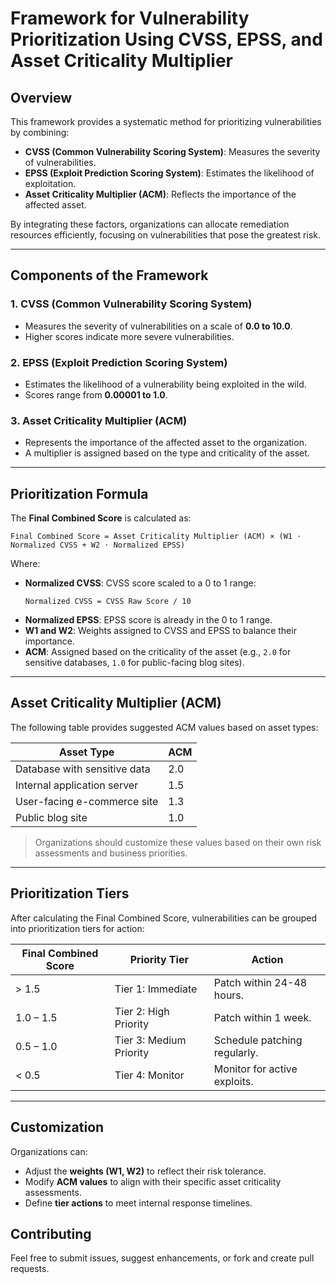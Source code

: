 # Framework for Vulnerability Prioritization Using CVSS, EPSS, and Asset Criticality Multiplier

## Overview
This framework provides a systematic method for prioritizing vulnerabilities by combining:
- **CVSS (Common Vulnerability Scoring System)**: Measures the severity of vulnerabilities.
- **EPSS (Exploit Prediction Scoring System)**: Estimates the likelihood of exploitation.
- **Asset Criticality Multiplier (ACM)**: Reflects the importance of the affected asset.

By integrating these factors, organizations can allocate remediation resources efficiently, focusing on vulnerabilities that pose the greatest risk.

---

## Components of the Framework

### 1. CVSS (Common Vulnerability Scoring System)
- Measures the severity of vulnerabilities on a scale of **0.0 to 10.0**.
- Higher scores indicate more severe vulnerabilities.

### 2. EPSS (Exploit Prediction Scoring System)
- Estimates the likelihood of a vulnerability being exploited in the wild.
- Scores range from **0.00001 to 1.0**.

### 3. Asset Criticality Multiplier (ACM)
- Represents the importance of the affected asset to the organization.
- A multiplier is assigned based on the type and criticality of the asset.

---

## Prioritization Formula

The **Final Combined Score** is calculated as:

```
Final Combined Score = Asset Criticality Multiplier (ACM) × (W1 ⋅ Normalized CVSS + W2 ⋅ Normalized EPSS)
```

Where:
- **Normalized CVSS**: CVSS score scaled to a 0 to 1 range:
  ```
  Normalized CVSS = CVSS Raw Score / 10
  ```
- **Normalized EPSS**: EPSS score is already in the 0 to 1 range.
- **W1 and W2**: Weights assigned to CVSS and EPSS to balance their importance.
- **ACM**: Assigned based on the criticality of the asset (e.g., `2.0` for sensitive databases, `1.0` for public-facing blog sites).

---

## Asset Criticality Multiplier (ACM)

The following table provides suggested ACM values based on asset types:

| **Asset Type**               | **ACM** |
|-------------------------------|---------|
| Database with sensitive data  | 2.0     |
| Internal application server   | 1.5     |
| User-facing e-commerce site   | 1.3     |
| Public blog site              | 1.0     |

> Organizations should customize these values based on their own risk assessments and business priorities.

---

## Prioritization Tiers

After calculating the Final Combined Score, vulnerabilities can be grouped into prioritization tiers for action:

| **Final Combined Score** | **Priority Tier**      | **Action**                   |
|---------------------------|------------------------|------------------------------|
| > 1.5                     | Tier 1: Immediate     | Patch within 24-48 hours.    |
| 1.0 – 1.5                 | Tier 2: High Priority | Patch within 1 week.         |
| 0.5 – 1.0                 | Tier 3: Medium Priority | Schedule patching regularly. |
| < 0.5                     | Tier 4: Monitor       | Monitor for active exploits. |

---

## Customization

Organizations can:
- Adjust the **weights (W1, W2)** to reflect their risk tolerance.
- Modify **ACM values** to align with their specific asset criticality assessments.
- Define **tier actions** to meet internal response timelines.

## Contributing
Feel free to submit issues, suggest enhancements, or fork and create pull requests.
